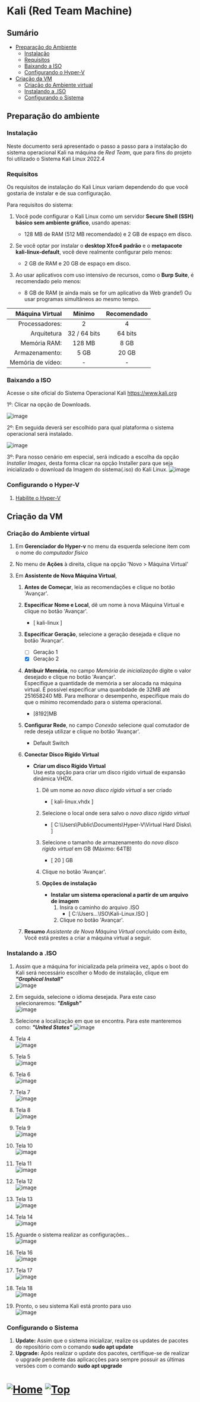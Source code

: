 #  Kali (Red Team Machine)

## Sumário

- [Preparação do Ambiente](#preparação-do-ambiente)
  - [Instalação](#instalação)
  - [Requisitos](#requisitos)
  - [Baixando a ISO](#baixando-a-iso)
  - [Configurando o Hyper-V](#configurando-o-hyper-v)
- [Criação da VM](#criação-da-vm)
  - [Criação do Ambiente virtual](#criação-do-ambiente-virtual)
  - [Instalando a .ISO](#instalando-a-.ISO)
  - [Configurando o Sistema](#configurando-o-sistema)


## Preparação do ambiente

### Instalação
Neste documento será apresentado o passo a passo para a instalação do sistema operacional Kali na máquina de _Red Team_, que para fins do projeto foi utilizado o Sistema Kali Linux 2022.4

### Requisitos

Os requisitos de instalação do Kali Linux variam dependendo do que você gostaria de instalar e de sua configuração.

Para requisitos do sistema:

1. Você pode configurar o Kali Linux como um servidor **Secure Shell (SSH) básico sem ambiente gráfico**, usando apenas:

   - 128 MB de RAM (512 MB recomendado) e 2 GB de espaço em disco.

1. Se você optar por instalar o **desktop Xfce4 padrão** e o **metapacote kali-linux-default**, você deve realmente configurar pelo menos:

   - 2 GB de RAM e 20 GB de espaço em disco.

1. Ao usar aplicativos com uso intensivo de recursos, como o **Burp Suite**, é recomendado pelo menos:

   - 8 GB de RAM (e ainda mais se for um aplicativo da Web grande!) Ou usar programas simultâneos ao mesmo tempo.

|   Máquina Virtual | Mínimo       | Recomendado |
| ----------------: | :-----:      | :---------: |
|    Processadores: |    2         |      4      |
|       Arquitetura | 32 / 64 bits |   64 bits   |
|      Memória RAM: |  128 MB      |    8 GB     |
|    Armazenamento: |  5 GB        |    20 GB    |
| Memória de vídeo: |  -           |    -        |


### Baixando a ISO

Acesse o site oficial do Sistema Operacional Kali https://www.kali.org

1º: Clicar na opção de Downloads.

![image](https://user-images.githubusercontent.com/105310922/206779801-24c2b0f4-7518-4d6b-8370-656371c23a07.png)

2º: Em seguida deverá ser escolhido para qual plataforma o sistema operacional será instalado.

![image](https://user-images.githubusercontent.com/105310922/206780020-dbee31c8-dddf-4048-93c8-acc7da9ef96d.png)

3º: Para nosso cenário em especial, será indicado a escolha da opção _Installer Images_, desta forma clicar na opção Installer para que seja inicializado o download da Imagem do sistema(.iso) do Kali Linux.
![image](https://user-images.githubusercontent.com/105310922/206780592-85e98dbf-f5be-4b83-9eec-95d060713d6f.png)

### Configurando o Hyper-V

1. [Habilite o Hyper-V](../Hyper-V/hyper-v.md)

## Criação da VM

### Criação do Ambiente virtual

1. Em **Gerenciador do Hyper-v** no menu da esquerda selecione item com o nome do _computador físico_
1. No menu de **Ações** à direita, clique na opção 'Novo > Máquina Virtual'
1. Em **Assistente de Nova Máquina Virtual**,

   1. **Antes de Começar**, leia as recomendações e clique no botão 'Avançar'.
   1. **Especificar Nome e Local**, dê um nome à nova Máquina Virtual e clique no botão 'Avançar'.
      - [ kali-linux ]
   1. **Especificar Geração**, selecione a geração desejada e clique no botão 'Avançar'.

      - [ ] Geração 1
      - [x] Geração 2

   1. **Atribuir Memória**, no campo _Memória de inicialização_ digite o valor desejado e clique no botão 'Avançar'.  
      Especifique a quantidade de memória a ser alocada na máquina virtual. É possível especificar uma quanbdade de 32MB até 251658240 MB. Para melhorar o desempenho, especifique mais do que o mínimo recomendado para o sistema operacional.
      - [8192]MB
   1. **Configurar Rede**, no campo _Conexão_ selecione qual comutador de rede deseja utilizar e clique no botão 'Avançar'.
      - Default Switch
   1. **Conectar Disco Rígido Virtual**

      - **Criar um disco Rígido Virtual**  
        Use esta opção para criar um disco rígido virtual de expansão dinâmica VHDX.

        1. Dê um nome ao _novo disco rígido virtual_ a ser criado
           - [ kali-linux.vhdx ]
        1. Selecione o local onde sera salvo o _novo disco rígido virtual_
           - [ C:\Users\Public\Documents\Hyper-V\Virtual Hard Disks\ ]
        1. Selecione o tamanho de armazenamento do _novo disco rígido virtual_ em GB (Máximo: 64TB)
           - [ 20 ] GB
        1. Clique no botão 'Avançar'.
        1. **Opções de instalação**

           - **Instalar um sistema operacional a partir de um arquivo de imagem**
             1. Insira o caminho do arquivo .ISO
                - [ C:\Users\...\ISO\Kali-Linux.ISO ]
             1. Clique no botão 'Avançar'.

   1. **Resumo**
      _Assistente de Nova Máquina Virtual_ concluído com êxito, Você está prestes a criar a máquina virtual a seguir.
      


### Instalando a .ISO

  1. Assim que a máquina for inicializada pela primeira vez, após o boot do Kali será necessário escolher o Modo de instalação, clique em **_"Graphical Install"_**  
  ![image](https://user-images.githubusercontent.com/105310922/207695684-daade2cf-18e3-4e66-bc23-6ce339d96109.png)
  
  2. Em seguida, selecione o idioma desejada. Para este caso selecionaremos: **_"Enligsh"_**  
  ![image](https://user-images.githubusercontent.com/105310922/207696452-ebf39793-aca8-4167-b8a5-c4f5e105b0df.png)
  
  3. Selecione a localização em que se encontra. Para este manteremos como: **_"United States"_** 
  ![image](https://user-images.githubusercontent.com/105310922/207697662-90f651ea-01c4-4c2a-be4e-a4cc0098a5b2.png)
  
  4. Tela 4  
  ![image](https://user-images.githubusercontent.com/105310922/207698093-b4d4e330-2c91-43b7-8823-9a56c3768b70.png)
  
  5. Tela 5  
![image](https://user-images.githubusercontent.com/105310922/207699120-fbdd7c50-3a15-4a25-b2af-0e81161dca18.png)
  
  6. Tela 6  
  ![image](https://user-images.githubusercontent.com/105310922/207699678-fb1880b8-3426-47b7-bceb-7085b1164d98.png)
  
  7. Tela 7  
  ![image](https://user-images.githubusercontent.com/105310922/207702023-c3c3b069-152c-4516-98c8-d29d98f88415.png)
  
  8. Tela 8  
  ![image](https://user-images.githubusercontent.com/105310922/207702157-d2313d5b-6217-42d4-bf61-bd3d636902fc.png)
  
  9. Tela 9  
  ![image](https://user-images.githubusercontent.com/105310922/207702500-042df26c-9479-4e7c-8df0-67ee70b0b0dc.png)
  
  10. Tela 10  
  ![image](https://user-images.githubusercontent.com/105310922/207702790-433fe1fb-2a43-4a29-9545-528e492ce3b3.png)
  
  11. Tela 11  
  ![image](https://user-images.githubusercontent.com/105310922/207703251-c05a1cab-f503-4461-b13f-89f4eb24c854.png)
  
  12. Tela 12    
  ![image](https://user-images.githubusercontent.com/105310922/207703362-2a242e7c-d04d-413d-b98c-5e057d081b56.png)
  
  13. Tela 13    
  ![image](https://user-images.githubusercontent.com/105310922/207703546-b2d33039-79ba-4bff-b571-59a13c52f0a7.png)
  
  14. Tela 14    
  ![image](https://user-images.githubusercontent.com/105310922/207703863-66cab011-e481-44f5-a96c-cd3158cbbdb4.png)
  
  15. Aguarde o sistema realizar as configurações...   
  ![image](https://user-images.githubusercontent.com/105310922/207704033-3fd226ec-f13b-42d4-a1be-40256d7249c0.png)
  
  16. Tela 16  
  ![image](https://user-images.githubusercontent.com/105310922/207704339-915ba0a6-cebc-4e0b-acdc-def76eafbabd.png)
  
  17. Tela 17   
  ![image](https://user-images.githubusercontent.com/105310922/207704489-c9f40389-86dc-4a39-844d-7e199f37776e.png)
  
  18. Tela 18  
  ![image](https://user-images.githubusercontent.com/105310922/207704912-e09b9f3a-b86f-4ab6-af3e-1d8be6618833.png)

  
  20. Pronto, o seu sistema Kali está pronto para uso    
  ![image](https://user-images.githubusercontent.com/105310922/207704990-bbac685c-ebda-4e0a-b8d0-1cf3a221c00b.png)


### Configurando o Sistema

  1. **Update:** Assim que o sistema inicializar, realize os updates de pacotes do repositório com o comando **sudo apt update** 
  1. **Upgrade:** Após realizar o update dos pacotes, certifique-se de realizar o upgrade pendente das aplicacções para sempre possuir as últimas versões com o comando **sudo apt upgrade** 



# [![Home][homeimage]][homelink] [![Top][topimage]](#)

[topimage]: https://img.shields.io/badge/-Voltar_ao_topo-grey
[homeimage]: https://img.shields.io/badge/-Home-blue
[homelink]: ./../../../README.md#

